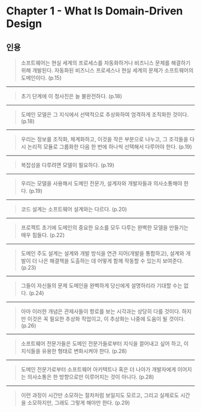 # Chapter 1 - What Is Domain-Driven Design

## 인용

> 소프트웨어는 현실 세계의 프로세스를 자동화하거나
> 비즈니스 문제를 해결하기 위해 개발된다.
> 자동화된 비즈니스 프로세스나 현실 세계의 문제가 소프트웨어의 도메인이다.
> (p.15)

---

> 초기 단계에 이 청사진은 늘 불완전하다.
> (p.18)

---

> 도메인 모델은 그 지식에서 선택적으로 추상화하여 엄격하게 조직화한 것이다.
> (p.18)

---

> 우리는 정보를 조직화, 체계화하고, 이것을 작은 부분으로 나누고,
> 그 조각들을 다시 논리적 모듈로 그룹화한 다음
> 한 번에 하나씩 선택해서 다루어야 한다.
> (p.19)

---

> 복잡성을 다루려면 모델이 필요하다.
> (p.19)

---

> 우리는 모델을 사용해서 도메인 전문가, 설계자와 개발자들과 의사소통해야 한다.
> (p.19)

---

> 코드 설계는 소프트웨어 설계와는 다르다.
> (p.20)

---

> 프로젝트 초기에 도메인의 중요한 요소를 모두 다루는
> 완벽한 모델을 만들기는 매우 힘들다.
> (p.22)

---

> 도메인 주도 설계는 설계와 개발 방식을 연관 지어(개발을 통합하고),
> 설계와 개발이 더 나은 해결책을 도출하는 데
> 어떻게 함께 작동할 수 있는지 보여준다.
> (p.23)

---

> 그들이 자신들의 문제 도메인을 완벽하게 당신에게 설명하리라 기대할 수는 없다.
> (p.24)

---

> 아마 이러한 개념은 관제사들이 항로를 보는 시각과는 상당히 다를 것이다.
> 하지만 이것은 꼭 필요한 추상화 작업이고, 이 추상화는 나중에 도움이 될 것이다.
> (p.26)

---

> 소프트웨어 전문가들은 도메인 전문가들로부터 지식을 끌어내고 싶어 하고,
> 이 지식들을 유용한 형태로 변화시켜야 한다.
> (p.28)

---

> 도메인 전문가로부터 소프트웨어 아키텍트나 혹은 더 나아가
> 개발자에게 이어지는 의사소통은 한 방향으로만 이루어지는 것이 아니다.
> (p.28)

---

> 이런 과정이 시간만 소모하는 절차처럼 보일지도 모르고,
> 그리고 실제로도 시간을 소모하지만, 그래도 그렇게 해야만 한다.
> (p.29)
